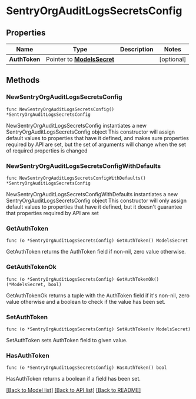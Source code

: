 # SentryOrgAuditLogsSecretsConfig

## Properties

Name | Type | Description | Notes
------------ | ------------- | ------------- | -------------
**AuthToken** | Pointer to [**ModelsSecret**](ModelsSecret.md) |  | [optional] 

## Methods

### NewSentryOrgAuditLogsSecretsConfig

`func NewSentryOrgAuditLogsSecretsConfig() *SentryOrgAuditLogsSecretsConfig`

NewSentryOrgAuditLogsSecretsConfig instantiates a new SentryOrgAuditLogsSecretsConfig object
This constructor will assign default values to properties that have it defined,
and makes sure properties required by API are set, but the set of arguments
will change when the set of required properties is changed

### NewSentryOrgAuditLogsSecretsConfigWithDefaults

`func NewSentryOrgAuditLogsSecretsConfigWithDefaults() *SentryOrgAuditLogsSecretsConfig`

NewSentryOrgAuditLogsSecretsConfigWithDefaults instantiates a new SentryOrgAuditLogsSecretsConfig object
This constructor will only assign default values to properties that have it defined,
but it doesn't guarantee that properties required by API are set

### GetAuthToken

`func (o *SentryOrgAuditLogsSecretsConfig) GetAuthToken() ModelsSecret`

GetAuthToken returns the AuthToken field if non-nil, zero value otherwise.

### GetAuthTokenOk

`func (o *SentryOrgAuditLogsSecretsConfig) GetAuthTokenOk() (*ModelsSecret, bool)`

GetAuthTokenOk returns a tuple with the AuthToken field if it's non-nil, zero value otherwise
and a boolean to check if the value has been set.

### SetAuthToken

`func (o *SentryOrgAuditLogsSecretsConfig) SetAuthToken(v ModelsSecret)`

SetAuthToken sets AuthToken field to given value.

### HasAuthToken

`func (o *SentryOrgAuditLogsSecretsConfig) HasAuthToken() bool`

HasAuthToken returns a boolean if a field has been set.


[[Back to Model list]](../README.md#documentation-for-models) [[Back to API list]](../README.md#documentation-for-api-endpoints) [[Back to README]](../README.md)


